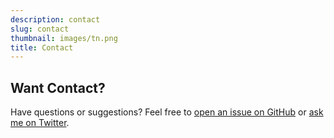 ```yaml
---
description: contact
slug: contact
thumbnail: images/tn.png
title: Contact
---
```


## Want Contact?

Have questions or suggestions? Feel free to [open an issue on GitHub](https://github.com/naro143/hugo-coder-portfolio/issues/new) or [ask me on Twitter](https://twitter.com/naro143).